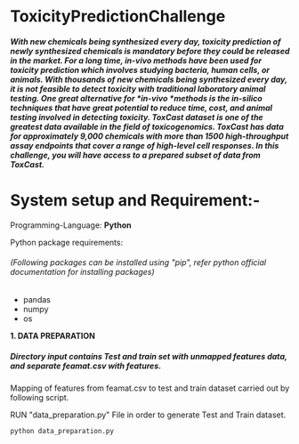 # ToxicityPredictionChallenge
##### With new chemicals being synthesized every day, toxicity prediction of newly synthesized chemicals is mandatory before they could be released in the market. For a long time, *in-vivo* methods have been used for toxicity prediction which involves studying bacteria, human cells, or animals. With thousands of new chemicals being synthesized every day, it is not feasible to detect toxicity with traditional laboratory animal testing. One great alternative for *in-vivo *methods is the *in-silico* techniques that have great potential to reduce time, cost, and animal testing involved in detecting toxicity. ToxCast dataset is one of the greatest data available in the field of toxicogenomics. ToxCast has data for approximately 9,000 chemicals with more than 1500 high-throughput assay endpoints that cover a range of high-level cell responses. In this challenge, you will have access to a prepared subset of data from ToxCast.


# System setup and Requirement:-
Programming-Language: **Python**
	
Python package requirements:
###### (Following packages can be installed using "pip", refer python official documentation for installing packages)
	
- pandas
- numpy
- os

**1. DATA PREPARATION**

##### Directory input contains Test and train set with unmapped features data, and separate feamat.csv with features.
Mapping of features from feamat.csv to test and train dataset carried out by following script.
		
RUN "data_preparation.py" File in order to generate Test and Train dataset.
	
```
python data_preparation.py 
```
